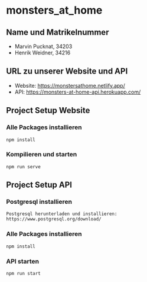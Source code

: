 # monsters_at_home
## Name und Matrikelnummer
* Marvin Pucknat, 34203
* Henrik Weidner, 34216

## URL zu unserer Website und API
* Website: https://monstersathome.netlify.app/
* API: https://monsters-at-home-api.herokuapp.com/

## Project Setup Website
### Alle Packages installieren
```
npm install
```

### Kompilieren und starten
```
npm run serve
```

## Project Setup API
### Postgresql installieren
```
Postgresql herunterladen und installieren: https://www.postgresql.org/download/

```
### Alle Packages installieren
```
npm install
```

### API starten
```
npm run start
```

